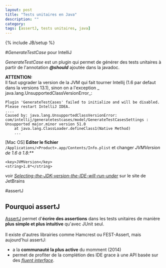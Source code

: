 ```yaml
---
layout: post
title: "Tests unitaires en Java"
description: ""
category: 
tags: [assertJ, tests unitaires, java]
---
```

{% include JB/setup %}

#_GenerateTestCase_ pour IntelliJ

_GenerateTestCase_ est un plugin qui permet de générer des tests unitaires à partir de l'annotation _**@should**_ ajoutée dans la javadoc.

**ATTENTION:**  
Il faut upgrader la version de la JVM qui fait tourner Intellij (1.6 par defaut dans la versions 13.1), sinon on a l'exception _ java.lang.UnsupportedClassVersionError_:  

	Plugin 'GenerateTestCases' failed to initialize and will be disabled.  Please restart IntelliJ IDEA.
	....
	Caused by: java.lang.UnsupportedClassVersionError: com/intellij/generatetestcases/model/GenerateTestCasesSettings : Unsupported major.minor version 51.0
	    at java.lang.ClassLoader.defineClass1(Native Method)
	    ...


[Mac OS] **Editer le fichier** `/Applications/<Product>.app/Contents/Info.plist` et changer **JVMVersion de 1.6* à 1.8*:**  

    <key>JVMVersion</key>
    <string>1.8*</string> 

voir _[Selecting-the-JDK-version-the-IDE-will-run-under](https://intellij-support.jetbrains.com/entries/23455956-Selecting-the-JDK-version-the-IDE-will-run-under)_ sur le site de JetBrains

#assertJ

## Pourquoi assertJ

[AssertJ](http://joel-costigliola.github.io/assertj) permet d'**écrire des assertions** dans les tests unitaires de manière **plus simple et plus intuitive** qu'avec JUnit seul.  
<br>
Il existe d'autres librairies comme Hamcrest ou FEST-Assert, mais aujourd'hui assertJ:

  - a la **communauté la plus active** du momment (2014)
  - permet de profiter de la complétion des IDE grace à une API basée sur des _[fluent interface](http://martinfowler.com/bliki/FluentInterface.html)_.

